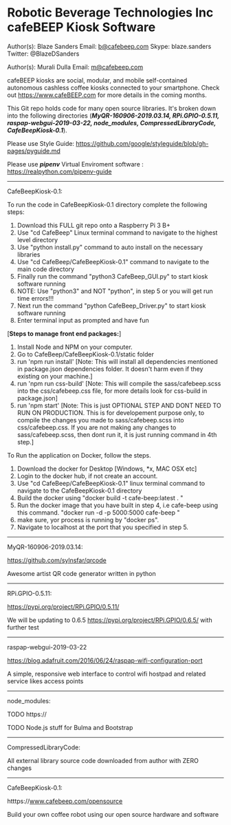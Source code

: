 # Robotic Beverage Technologies Inc cafeBEEP Kiosk Software 

Author(s): Blaze Sanders Email: b@cafebeep.com Skype: blaze.sanders Twitter: @BlazeDSanders

Author(s): Murali Dulla Email: m@cafebeep.com 

cafeBEEP kiosks are social, modular, and mobile self-contained autonomous cashless coffee kiosks connected to your smartphone. Check out https://www.cafeBEEP.com for more details in the coming months.

This Git repo holds code for many open source libraries. It's broken down into the following directories (***MyQR-160906-2019.03.14, RPi.GPIO-0.5.11, raspap-webgui-2019-03-22, node_modules, CompressedLibraryCode, CafeBeepKiosk-0.1***). 

Please use Style Guide: https://github.com/google/styleguide/blob/gh-pages/pyguide.md 

Please use ***pipenv*** Virtual Enviroment software : https://realpython.com/pipenv-guide
  
***
CafeBeepKiosk-0.1:

To run the code in CafeBeepKiosk-0.1 directory complete the following steps:
1. Download this FULL git repo onto a Raspberry Pi 3 B+  
2. Use "cd CafeBeep" Linux terminal command to navigate to the highest level directory
3. Use "python install.py" command to auto install on the necessary libraries
4. Use "cd CafeBeep/CafeBeepKiosk-0.1" command to navigate to the main code directory 
5. Finally run the command "python3 CafeBeep_GUI.py" to start kiosk software running
6. NOTE: Use "python3" and NOT "python", in step 5 or you will get run time errors!!!
7. Next run the command "python  CafeBeep_Driver.py" to start kiosk software running
8. Enter terminal input as prompted and have fun


[**Steps to manage front end packages:**]
1) Install Node and NPM on your computer.
2) Go to CafeBeep/CafeBeepKiosk-0.1/static folder 
3) run 'npm run install'
  [Note: This will install all dependencies mentioned in package.json dependencies folder. It doesn't harm even if they existing on your machine.]
4) run 'npm run css-build'
  [Note: This will compile the sass/cafebeep.scss into the css/cafebeep.css file, for more details look for css-build in package.json]
5) run 'npm start'
  [Note: This is just OPTIONAL STEP AND DONT NEED TO RUN ON PRODUCTION. 
  This is for developement purpose only, to compile the changes you made to sass/cafebeep.scss into css/cafebeep.css.
  If you are not making any changes to sass/cafebeep.scss, then dont run it, it is just running command in 4th step.]




To Run the application on Docker, follow the steps.
1. Download the docker for Desktop [Windows, *x, MAC OSX etc]
2. Login to the docker hub, if not create an account.
3. Use "cd CafeBeep/CafeBeepKiosk-0.1" linux terminal command to navigate to the CafeBeepKiosk-0.1 directory
4. Build the docker using "docker build -t cafe-beep:latest . "
5. Run the docker image that you have built in step 4, i.e cafe-beep using this command. "docker run -d -p 5000:5000 cafe-beep "
6. make sure, yor process is running by "docker ps".
7. Navigate to localhost at the port that you specified in step 5.


***
MyQR-160906-2019.03.14: 

https://github.com/sylnsfar/qrcode

Awesome artist QR code generator written in python

***
RPi.GPIO-0.5.11:

https://pypi.org/project/RPi.GPIO/0.5.11/

We will be updating to 0.6.5 https://pypi.org/project/RPi.GPIO/0.6.5/ with further test

***
raspap-webgui-2019-03-22

https://blog.adafruit.com/2016/06/24/raspap-wifi-configuration-port

A simple, responsive web interface to control wifi hostpad and related service likes access points 

***
node_modules:

TODO https://

TODO Node.js stuff for Bulma and Bootstrap

***
CompressedLibraryCode:

All external library source code downloaded from author with ZERO changes

***
CafeBeepKiosk-0.1:

htttps://www.cafebeep.com/opensource

Build your own coffee robot using our open source hardware and software
